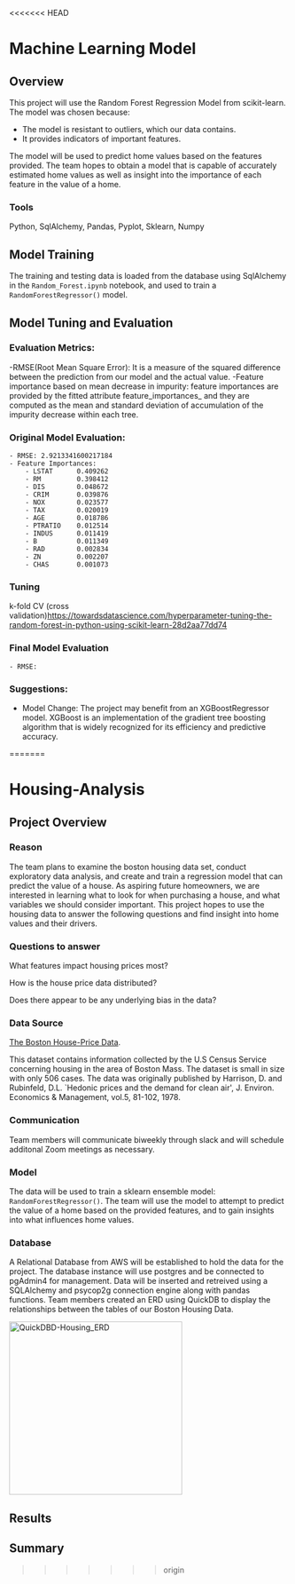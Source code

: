 <<<<<<< HEAD
# Machine Learning Model

## Overview
This project will use the Random Forest Regression Model from scikit-learn. The model was chosen because:
- The model is resistant to outliers, which our data contains.
- It provides indicators of important features.

The model will be used to predict home values based on the features provided. The team hopes to obtain a model that is capable of accurately estimated home values as well as insight into the importance of each feature in the value of a home. 

### Tools
Python, SqlAlchemy, Pandas, Pyplot, Sklearn, Numpy

## Model Training
The training and testing data is loaded from the database using SqlAlchemy in the `Random_Forest.ipynb` notebook, and used to train a `RandomForestRegressor()` model.

## Model Tuning and Evaluation

### Evaluation Metrics:

-RMSE(Root Mean Square Error): It is a measure of the squared difference between the prediction from our model and the actual value.
-Feature importance based on mean decrease in impurity: feature importances are provided by the fitted attribute feature_importances_ and they are computed as the mean and standard deviation of accumulation of the impurity decrease within each tree.

### Original Model Evaluation:
    - RMSE: 2.9213341600217184
    - Feature Importances: 
        - LSTAT      0.409262
        - RM         0.398412
        - DIS        0.048672
        - CRIM       0.039876
        - NOX        0.023577
        - TAX        0.020019
        - AGE        0.018786
        - PTRATIO    0.012514
        - INDUS      0.011419
        - B          0.011349
        - RAD        0.002834
        - ZN         0.002207
        - CHAS       0.001073

### Tuning
k-fold CV (cross validation)https://towardsdatascience.com/hyperparameter-tuning-the-random-forest-in-python-using-scikit-learn-28d2aa77dd74

### Final Model Evaluation
    - RMSE: 

### Suggestions:

- Model Change: The project may benefit from an XGBoostRegressor model. XGBoost is an implementation of the gradient tree boosting algorithm that is widely recognized for its efficiency and predictive accuracy.





=======
# Housing-Analysis

## Project Overview

### Reason
The team plans to examine the boston housing data set, conduct exploratory data analysis, and create and train a regression model that can predict the value of a house. As aspiring future homeowners, we are interested in learning what to look for when purchasing a house, and what variables we should consider important. This project hopes to use the housing data to answer the following questions and find insight into home values and their drivers. 

### Questions to answer
What features impact housing prices most?

How is the house price data distributed?

Does there appear to be any underlying bias in the data?


### Data Source
[The Boston House-Price Data](https://www.kaggle.com/datasets/fedesoriano/the-boston-houseprice-data).

This dataset contains information collected by the U.S Census Service concerning housing in the area of Boston Mass. The dataset is small in size with only 506 cases. The data was originally published by Harrison, D. and Rubinfeld, D.L. `Hedonic prices and the demand for clean air', J. Environ. Economics & Management, vol.5, 81-102, 1978.


### Communication
Team members will communicate biweekly through slack and will schedule additonal Zoom meetings as necessary.


### Model
The data will be used to train a sklearn ensemble model: `RandomForestRegressor()`. The team will use the model to attempt to predict the value of a home based on the provided features, and to gain insights into what influences home values.


### Database
A Relational Database from AWS will be established to hold the data for the project. The database instance will use postgres and be connected to pgAdmin4 for management. Data will be inserted and retreived using a SQLAlchemy and psycop2g connection engine along with pandas functions.
Team members created an ERD using QuickDB to display the relationships between the tables of our Boston Housing Data.

<img width="312" alt="QuickDBD-Housing_ERD" src="https://user-images.githubusercontent.com/110629852/210471333-7c53f5ba-5fca-476a-a2e5-f1730fabacef.png">



## Results
## Summary 
>>>>>>> origin
